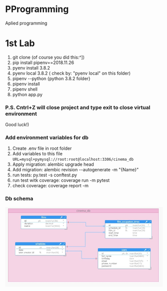 # PProgramming
Aplied programming
# 1st Lab
1. git clone (of course you did this:^])
2. pip install pipenv==2018.11.26
3. pyenv install 3.8.2
4. pyenv local 3.8.2 ( check by: "pyenv local" on this folder)
5. pipenv --python {python 3.8.2 folder}
6. pipenv install
7. pipenv shell
8. python app.py
### P.S. Cntrl+Z will close project and type exit to close virtual environment
Good luck!)

### Add environment variables for db

1. Create .env file in root folder
2. Add variables to this file
`URL=mysql+pymysql://root:root@localhost:3306/cinema_db`
3. Apply migration:  alembic upgrade head
4. Add migration: alembic revision --autogenerate -m "{Name}"
5. run tests: py.test -s conftest.py
6. run test witk coverage: coverage run -m pytest
7. check coverage: coverage report -m

### Db schema 

![alt text](photo_2020-12-06_16-34-11.jpg "Title")
